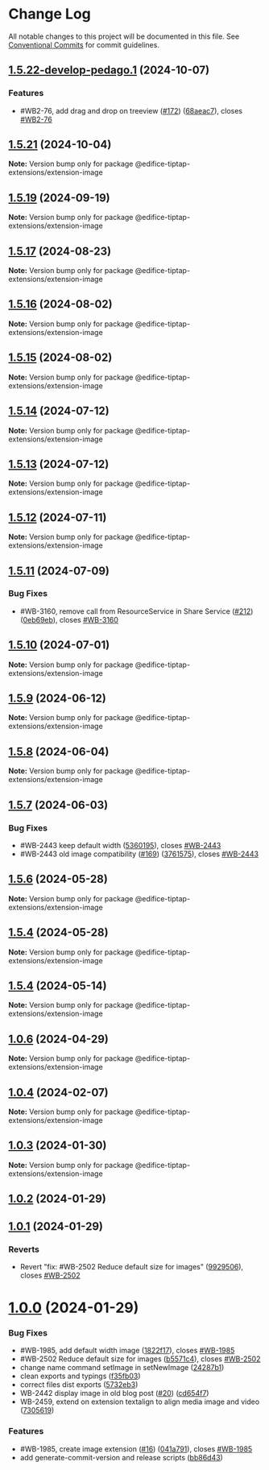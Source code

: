 # Change Log

All notable changes to this project will be documented in this file.
See [Conventional Commits](https://conventionalcommits.org) for commit guidelines.

## [1.5.22-develop-pedago.1](https://github.com/edificeio/edifice-ui/compare/v1.5.21...v1.5.22-develop-pedago.1) (2024-10-07)

### Features

- #WB2-76, add drag and drop on treeview ([#172](https://github.com/edificeio/edifice-ui/issues/172)) ([68aeac7](https://github.com/edificeio/edifice-ui/commit/68aeac717f4659e11db23882d22f7a75cf590ff3)), closes [#WB2-76](https://github.com/edificeio/edifice-ui/issues/WB2-76)

## [1.5.21](https://github.com/edificeio/edifice-ui/compare/v1.5.21-develop.0...v1.5.21) (2024-10-04)

**Note:** Version bump only for package @edifice-tiptap-extensions/extension-image

## [1.5.19](https://github.com/edificeio/edifice-ui/compare/v1.5.19-develop.2...v1.5.19) (2024-09-19)

**Note:** Version bump only for package @edifice-tiptap-extensions/extension-image

## [1.5.17](https://github.com/edificeio/edifice-ui/compare/v1.5.17-develop.1...v1.5.17) (2024-08-23)

**Note:** Version bump only for package @edifice-tiptap-extensions/extension-image

## [1.5.16](https://github.com/edificeio/edifice-ui/compare/v1.5.16-develop.0...v1.5.16) (2024-08-02)

**Note:** Version bump only for package @edifice-tiptap-extensions/extension-image

## [1.5.15](https://github.com/edificeio/edifice-ui/compare/v1.5.15-develop.2...v1.5.15) (2024-08-02)

**Note:** Version bump only for package @edifice-tiptap-extensions/extension-image

## [1.5.14](https://github.com/edificeio/edifice-ui/compare/v1.5.14-develop.0...v1.5.14) (2024-07-12)

**Note:** Version bump only for package @edifice-tiptap-extensions/extension-image

## [1.5.13](https://github.com/edificeio/edifice-ui/compare/v1.5.13-develop.2...v1.5.13) (2024-07-12)

**Note:** Version bump only for package @edifice-tiptap-extensions/extension-image

## [1.5.12](https://github.com/edificeio/edifice-ui/compare/v1.5.12-develop.2...v1.5.12) (2024-07-11)

**Note:** Version bump only for package @edifice-tiptap-extensions/extension-image

## [1.5.11](https://github.com/edificeio/edifice-ui/compare/v1.5.10...v1.5.11) (2024-07-09)

### Bug Fixes

- #WB-3160, remove call from ResourceService in Share Service ([#212](https://github.com/edificeio/edifice-ui/issues/212)) ([0eb69eb](https://github.com/edificeio/edifice-ui/commit/0eb69ebc4ed2e0b9d618d411acd4e399920ff85c)), closes [#WB-3160](https://github.com/edificeio/edifice-ui/issues/WB-3160)

## [1.5.10](https://github.com/edificeio/edifice-ui/compare/v1.5.10-develop.7...v1.5.10) (2024-07-01)

**Note:** Version bump only for package @edifice-tiptap-extensions/extension-image

## [1.5.9](https://github.com/edificeio/edifice-ui/compare/v1.5.9-develop.5...v1.5.9) (2024-06-12)

**Note:** Version bump only for package @edifice-tiptap-extensions/extension-image

## [1.5.8](https://github.com/edificeio/edifice-ui/compare/v1.5.8-develop.1...v1.5.8) (2024-06-04)

**Note:** Version bump only for package @edifice-tiptap-extensions/extension-image

## [1.5.7](https://github.com/edificeio/edifice-ui/compare/v1.5.5...v1.5.7) (2024-06-03)

### Bug Fixes

- #WB-2443 keep default width ([5360195](https://github.com/edificeio/edifice-ui/commit/536019504d73b107f81c8b1eb8ae91968b2b4704)), closes [#WB-2443](https://github.com/edificeio/edifice-ui/issues/WB-2443)
- #WB-2443 old image compatibility ([#169](https://github.com/edificeio/edifice-ui/issues/169)) ([3761575](https://github.com/edificeio/edifice-ui/commit/3761575fb1ebc4629515a036defe65cf8cd2d968)), closes [#WB-2443](https://github.com/edificeio/edifice-ui/issues/WB-2443)

## [1.5.6](https://github.com/edificeio/edifice-ui/compare/v1.5.4-develop.22...v1.5.6) (2024-05-28)

**Note:** Version bump only for package @edifice-tiptap-extensions/extension-image

## [1.5.4](https://github.com/edificeio/edifice-ui/compare/v1.5.4-develop.22...v1.5.4) (2024-05-28)

**Note:** Version bump only for package @edifice-tiptap-extensions/extension-image

## [1.5.4](https://github.com/edificeio/edifice-ui/compare/v1.5.4-develop.7...v1.5.4) (2024-05-14)

**Note:** Version bump only for package @edifice-tiptap-extensions/extension-image

## [1.0.6](https://github.com/edificeio/edifice-tiptap-extensions/compare/v1.0.6-develop.2...v1.0.6) (2024-04-29)

**Note:** Version bump only for package @edifice-tiptap-extensions/extension-image

## [1.0.4](https://github.com/opendigitaleducation/edifice-tiptap-extensions/compare/v1.0.3...v1.0.4) (2024-02-07)

**Note:** Version bump only for package @edifice-tiptap-extensions/extension-image

## [1.0.3](https://github.com/opendigitaleducation/edifice-tiptap-extensions/compare/v1.0.2...v1.0.3) (2024-01-30)

**Note:** Version bump only for package @edifice-tiptap-extensions/extension-image

## [1.0.2](https://github.com/opendigitaleducation/edifice-tiptap-extensions/compare/v1.0.1...v1.0.2) (2024-01-29)

## [1.0.1](https://github.com/opendigitaleducation/edifice-tiptap-extensions/compare/v1.0.0...v1.0.1) (2024-01-29)

### Reverts

- Revert "fix: #WB-2502 Reduce default size for images" ([9929506](https://github.com/opendigitaleducation/edifice-tiptap-extensions/commit/9929506425bebab2a8b6c01854f460f940aeb6b1)), closes [#WB-2502](https://github.com/opendigitaleducation/edifice-tiptap-extensions/issues/WB-2502)

# [1.0.0](https://github.com/opendigitaleducation/edifice-tiptap-extensions/compare/v1.0.1-dev.6...v1.0.0) (2024-01-29)

### Bug Fixes

- #WB-1985, add default width image ([1822f17](https://github.com/opendigitaleducation/edifice-tiptap-extensions/commit/1822f17a609e5ffbf06b3aaca54d3491d2d3c9ba)), closes [#WB-1985](https://github.com/opendigitaleducation/edifice-tiptap-extensions/issues/WB-1985)
- #WB-2502 Reduce default size for images ([b5571c4](https://github.com/opendigitaleducation/edifice-tiptap-extensions/commit/b5571c4898496c4a50c1ceb5a264cf447527b85e)), closes [#WB-2502](https://github.com/opendigitaleducation/edifice-tiptap-extensions/issues/WB-2502)
- change name command setImage in setNewImage ([24287b1](https://github.com/opendigitaleducation/edifice-tiptap-extensions/commit/24287b1f854ac12392179050e0a73d174719e701))
- clean exports and typings ([f35fb03](https://github.com/opendigitaleducation/edifice-tiptap-extensions/commit/f35fb03f49a953d463242f256137f06e791b4ea9))
- correct files dist exports ([5732eb3](https://github.com/opendigitaleducation/edifice-tiptap-extensions/commit/5732eb35283f76c983bdbd71e88c035b6249af4f))
- WB-2442 display image in old blog post ([#20](https://github.com/opendigitaleducation/edifice-tiptap-extensions/issues/20)) ([cd654f7](https://github.com/opendigitaleducation/edifice-tiptap-extensions/commit/cd654f747a1a938d22ee5bc42623b44bd659e985))
- WB-2459, extend on extension textalign to align media image and video ([7305619](https://github.com/opendigitaleducation/edifice-tiptap-extensions/commit/73056194fe4a530d078570359c066aae1c45be6d))

### Features

- #WB-1985, create image extension ([#16](https://github.com/opendigitaleducation/edifice-tiptap-extensions/issues/16)) ([041a791](https://github.com/opendigitaleducation/edifice-tiptap-extensions/commit/041a7911e623f92e0d9b7dfcf5a08449f60188d3)), closes [#WB-1985](https://github.com/opendigitaleducation/edifice-tiptap-extensions/issues/WB-1985)
- add generate-commit-version and release scripts ([bb86d43](https://github.com/opendigitaleducation/edifice-tiptap-extensions/commit/bb86d4309a81e15a0a5363a16fe4ce99844d68bb))
